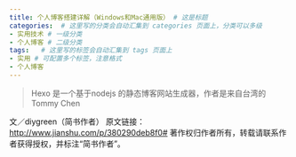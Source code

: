 ```yaml
---
title: 个人博客搭建详解（Windows和Mac通用版） # 这是标题
categories:  # 这里写的分类会自动汇集到 categories 页面上，分类可以多级
- 实用技术 # 一级分类
- 个人博客 # 二级分类 
tags:   # 这里写的标签会自动汇集到 tags 页面上
- 实用 # 可配置多个标签，注意格式
- 个人博客
---
```


>Hexo 是一个基于nodejs 的静态博客网站生成器，作者是来自台湾的 Tommy Chen

文／diygreen（简书作者）
原文链接：http://www.jianshu.com/p/380290deb8f0#
著作权归作者所有，转载请联系作者获得授权，并标注“简书作者”。  